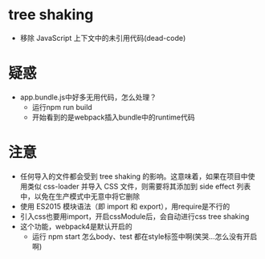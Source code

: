 # tree shaking
* 移除 JavaScript 上下文中的未引用代码(dead-code)

# 疑惑
* app.bundle.js中好多无用代码，怎么处理？
    * 运行npm run build
    * 开始看到的是webpack插入bundle中的runtime代码

# 注意
* 任何导入的文件都会受到 tree shaking 的影响。这意味着，如果在项目中使用类似 css-loader 并导入 CSS 文件，则需要将其添加到 side effect 列表中，以免在生产模式中无意中将它删除
* 使用 ES2015 模块语法（即 import 和 export），用require是不行的
* 引入css也要用import，开启cssModule后，会自动进行css tree shaking
* 这个功能，webpack4是默认开启的
    * 运行 npm start 怎么body、test 都在style标签中啊(笑哭...怎么没有开启啊)
